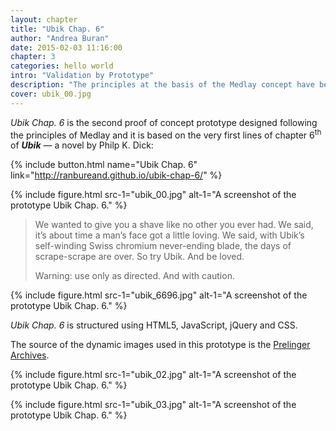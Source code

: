 ```yaml
---
layout: chapter
title: "Ubik Chap. 6"
author: "Andrea Buran"
date: 2015-02-03 11:16:00
chapter: 3
categories: hello world
intro: "Validation by Prototype"
description: "The principles at the basis of the Medlay concept have been validated in two proof of concept prototypes: The Last Dispatch and Ubik Chap. 6."
cover: ubik_00.jpg
---
```


*Ubik Chap. 6* is the second proof of concept prototype designed following the principles of Medlay and it is based on the very first lines of chapter 6<sup>th</sup> of ***Ubik*** — a novel by Philp K. Dick:

{% include button.html name="Ubik Chap. 6" link="http://ranbureand.github.io/ubik-chap-6/" %}

{% include figure.html src-1="ubik_00.jpg" alt-1="A screenshot of the prototype Ubik Chap. 6." %}

> We wanted to give you a shave like no other you ever had. We said, it’s about time a man’s face got a little loving. We said, with Ubik’s self-winding Swiss chromium never-ending blade, the days of scrape-scrape are over. So try Ubik. And be loved.
> 
> Warning: use only as directed. And with caution.

{% include figure.html src-1="ubik_6696.jpg" alt-1="A screenshot of the prototype Ubik Chap. 6." %}

*Ubik Chap. 6* is structured using HTML5, JavaScript, jQuery and CSS.

The source of the dynamic images used in this prototype is the [Prelinger Archives](https://archive.org/details/prelinger "The Prelinger Archives").

{% include figure.html src-1="ubik_02.jpg" alt-1="A screenshot of the prototype Ubik Chap. 6." %}

{% include figure.html src-1="ubik_03.jpg" alt-1="A screenshot of the prototype Ubik Chap. 6." %}
